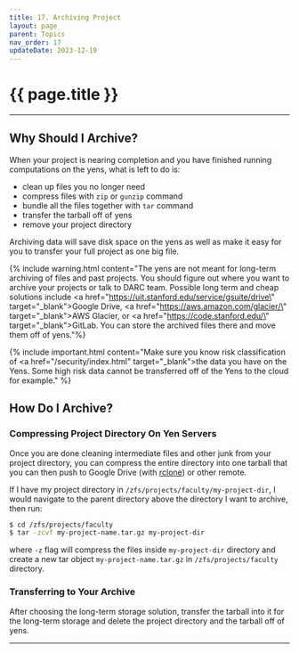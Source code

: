 ```yaml
---
title: 17. Archiving Project
layout: page 
parent: Topics 
nav_order: 17
updateDate: 2023-12-19
---
```

# {{ page.title }}
---


## Why Should I Archive?

When your project is nearing completion and you have finished running computations on the yens, what is left to do is:
 - clean up files you no longer need
 - compress files with `zip` or `gunzip` command
 - bundle all the files together with `tar` command
 - transfer the tarball off of yens
 - remove your project directory
 
Archiving data will save disk space on the yens as well as make it easy for you to transfer your full project as one big file.

{% include warning.html content="The yens are not meant for long-term archiving of files and past projects. You should figure out where you want to archive your projects or talk to DARC team. Possible long term and cheap solutions include <a href=\"https://uit.stanford.edu/service/gsuite/drive\" target=\"_blank\">Google Drive</a>, <a href=\"https://aws.amazon.com/glacier/\" target=\"_blank\">AWS Glacier</a>, or <a href=\"https://code.stanford.edu/\" target=\"_blank\">GitLab</a>. You can store the archived files there and move them off of yens."%}

{% include important.html content="Make sure you know risk classification of <a href=\"/security/index.html\" target=\"_blank\">the data you have on the Yens</a>. Some high risk data cannot be transferred off of the Yens to the cloud for example." %}

## How Do I Archive?

### Compressing Project Directory On Yen Servers
Once you are done cleaning intermediate files and other junk from your project directory, you can compress the entire
directory into one tarball that you can then push to Google Drive (with <a href="/faqs/rclone.html" target="_blank">rclone</a>) or other remote.

If I have my project directory in `/zfs/projects/faculty/my-project-dir`, I would navigate to the parent directory above the directory I want to archive, then run:

```bash
$ cd /zfs/projects/faculty
$ tar -zcvf my-project-name.tar.gz my-project-dir
```
where `-z` flag will compress the files inside `my-project-dir` directory and create a new tar object `my-project-name.tar.gz` in `/zfs/projects/faculty` directory. 

### Transferring to Your Archive
After choosing the long-term storage solution, transfer the tarball into it for the long-term storage and delete the project directory and the tarball off of yens.


---
<a href="/gettingStarted/16_documentation.html"><span class="glyphicon glyphicon-menu-left fa-lg" style="float: left;"/></a> <a href="/gettingStarted/18_thankyou.html"><span class="glyphicon glyphicon-menu-right fa-lg" style="float: right;"/></a>
